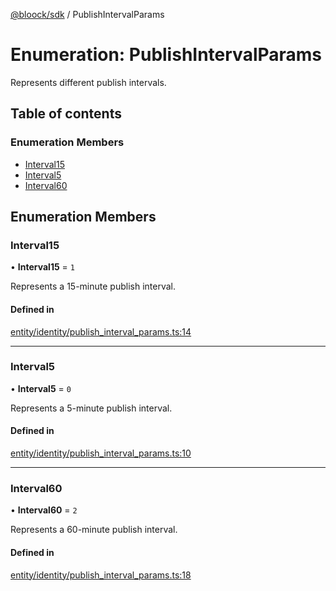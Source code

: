 [@bloock/sdk](../index.md) / PublishIntervalParams

# Enumeration: PublishIntervalParams

Represents different publish intervals.

## Table of contents

### Enumeration Members

- [Interval15](PublishIntervalParams-1.md#interval15)
- [Interval5](PublishIntervalParams-1.md#interval5)
- [Interval60](PublishIntervalParams-1.md#interval60)

## Enumeration Members

### Interval15

• **Interval15** = ``1``

Represents a 15-minute publish interval.

#### Defined in

[entity/identity/publish_interval_params.ts:14](https://github.com/bloock/bloock-sdk/blob/46978bc/languages/js/src/entity/identity/publish_interval_params.ts#L14)

___

### Interval5

• **Interval5** = ``0``

Represents a 5-minute publish interval.

#### Defined in

[entity/identity/publish_interval_params.ts:10](https://github.com/bloock/bloock-sdk/blob/46978bc/languages/js/src/entity/identity/publish_interval_params.ts#L10)

___

### Interval60

• **Interval60** = ``2``

Represents a 60-minute publish interval.

#### Defined in

[entity/identity/publish_interval_params.ts:18](https://github.com/bloock/bloock-sdk/blob/46978bc/languages/js/src/entity/identity/publish_interval_params.ts#L18)
